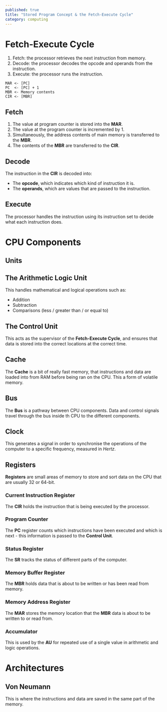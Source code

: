 ```yaml
---
published: true
title: "Stored Program Concept & the Fetch-Execute Cycle"
category: computing
---
```

# Fetch-Execute Cycle

1. Fetch: the processor retrieves the next instruction from memory.
2. Decode: the processor decodes the opcode and operands from the instruction.
3. Execute: the processor runs the instruction.

```
MAR <- [PC]
PC  <- [PC] + 1
MBR <- Memory contents
CIR <- [MBR]
```

## Fetch
1. The value at program counter is stored into the **MAR**.
2. The value at the program counter is incremented by 1.
3. Simultaneously, the address contents of main memory is transferred to the **MBR**.
4. The contents of the **MBR** are transferred to the **CIR**.

## Decode
The instruction in the **CIR** is decoded into:

+ The **opcode**, which indicates which kind of instruction it is.
+ The **operands**, which are values that are passed to the instruction.

## Execute

The processor handles the instruction using its instruction set to decide what each instruction does.

# CPU Components

## Units

## The Arithmetic Logic Unit

This handles mathematical and logical operations such as:

+ Addition
+ Subtraction
+ Comparisons (less / greater than / or equal to)

## The Control Unit

This acts as the supervisor of the **Fetch-Execute Cycle**, and ensures that data is stored into the correct locations at the correct time.

## Cache
The **Cache** is a bit of really fast memory, that instructions and data are loaded into from RAM before being ran on the CPU. This a form of volatile memory.

## Bus
The **Bus** is a pathway between CPU components. Data and control signals travel through the bus inside th CPU to the different components.

## Clock
This generates a signal in order to synchronise the operations of the computer to a specific frequency, measured in *Hertz*.

## Registers

**Registers** are small areas of memory to store and sort data on the CPU that are usually 32 or 64-bit.

### Current Instruction Register
The **CIR** holds the instruction that is being executed by the processor.

### Program Counter
The **PC** register counts which instructions have been executed and which is next - this information is passed to the **Control Unit**.

### Status Register
The **SR** tracks the status of different parts of the computer.
### Memory Buffer Register
The **MBR** holds data that is about to be written or has been read from memory.
### Memory Address Register
The **MAR** stores the memory location that the **MBR** data is about to be written to or read from.
### Accumulator
This is used by the **AU** for repeated use of a single value in arithmetic and logic operations.

# Architectures

## Von Neumann
This is where the instructions and data are saved in the same part of the memory.

